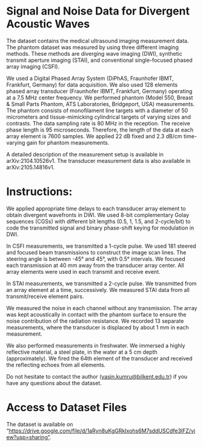 # Signal and Noise Data for Divergent Acoustic Waves

The dataset contains the medical ultrasound imaging measurement data. The phantom dataset was measured by using three different imaging methods.
These methods are diverging wave imaging (DWI), synthetic transmit aperture imaging (STAI), and conventional single-focused phased array imaging (CSFI).

We used a Digital Phased Array System (DiPhAS, Fraunhofer IBMT, Frankfurt, Germany) for data acquisition. We also used 128 elements phased array transducer (Fraunhofer IBMT, Frankfurt, Germany) operating at a 7.5 MHz center frequency. We performed phantom (Model 550, Breast & Small Parts Phantom, ATS Laboratories, Bridgeport, USA) measurements. The phantom consists of monofilament line targets with a diameter of 50 micrometers and tissue-mimicking cylindrical targets of varying sizes and contrasts. The data sampling rate is 80 MHz in the reception. The receive phase length is 95 microseconds. Therefore, the length of the data at each array element is 7600 samples. We applied 22 dB fixed and 2.3 dB/cm time-varying gain for phantom measurements.

A detailed description of the measurement setup is available in arXiv:2104.10526v1. The transducer measurement data is also available in arXiv:2105.14816v1.

# Instructions:

We applied appropriate time delays to each transducer array element to obtain divergent wavefronts in DWI. We used 8-bit complementary Golay sequences (CGSs) with different bit lengths (0.5, 1, 1.5, and 2-cycle/bit) to code the transmitted signal and binary phase-shift keying for modulation in DWI.

In CSFI measurements, we transmitted a 1-cycle pulse. We used 181 steered and focused beam transmissions to construct the image scan lines. The steering angle is between -45° and 45°, with 0.5° intervals. We focused each transmission at 40 mm away from the transducer array center. All array elements were used in each transmit and receive event. 

In STAI measurements, we transmitted a 2-cycle pulse. We transmitted from an array element at a time, successively. We measured STAI data from all transmit/receive element pairs.

We measured the noise in each channel without any transmission. The array was kept acoustically in contact with the phantom surface to ensure the noise contribution of the radiation resistance. We recorded 13 separate measurements, where the transducer is displaced by about 1 mm in each measurement. 

We also performed measurements in freshwater. We immersed a highly reflective material, a steel plate, in the water at a 5 cm depth (approximately). 
We fired the 64th element of the transducer and received the reflecting echoes from all elements. 

Do not hesitate to contact the author (yasin.kumru@bilkent.edu.tr) if you have any questions about the dataset.

# Access to Dataset Files

The dataset is available on “https://drive.google.com/file/d/1aRyn8uKgGRkIxohs6M7sddUSCdfe3IFZ/view?usp=sharing”.

